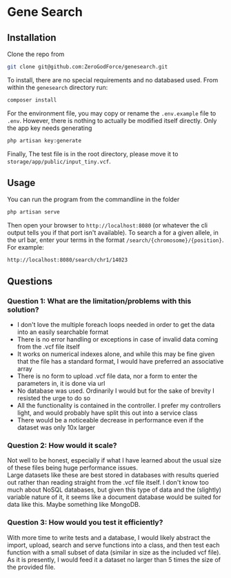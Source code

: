 # Gene Search

## Installation

Clone the repo from
```sh
git clone git@github.com:ZeroGodForce/genesearch.git
```

To install, there are no special requirements and no databased used. From within the `genesearch` directory run:

```sh
composer install
```

For the environment file, you may copy or rename the `.env.example` file to `.env`.  However, there is nothing to actually be modified itself directly.  Only the app key needs generating

```sh
php artisan key:generate
```

Finally, The test file is in the root directory, please move it to `storage/app/public/input_tiny.vcf`.


## Usage

You can run the program from the commandline in the folder

```sh
php artisan serve
```

Then open your browser to `http://localhost:8080` (or whatever the cli output tells you if that port isn't available).  To search a for a given allele, in the url bar, enter your terms in the format `/search/{chromosome}/{position}`.  For example: 
```
http://localhost:8080/search/chr1/14023
```

## Questions

### Question 1: What are the limitation/problems with this solution?
- I don't love the multiple foreach loops needed in order to get the data into an easily searchable format
- There is no error handling or exceptions in case of invalid data coming from the .vcf file itself
- It works on numerical indexes alone, and while this may be fine given that the file has a standard format, I would have preferred an associative array
- There is no form to upload .vcf file data, nor a form to enter the parameters in, it is done via url
- No database was used.  Ordinarily I would but for the sake of brevity I resisted the urge to do so
- All the functionality is contained in the controller.  I prefer my controllers light, and would probably have split this out into a service class
- There would be a noticeable decrease in performance even if the dataset was only 10x larger


### Question 2: How would it scale?
Not well to be honest, especially if what I have learned about the usual size of these files being huge performance issues.  
Large datasets like these are best stored in databases with results queried out rather than reading straight from the 
.vcf file itself.  I don't know too much about NoSQL databases, but given this type of data and the (slightly) variable nature of it, it seems 
like a document database would be suited for data like this.  Maybe something like MongoDB.


### Question 3: How would you test it efficiently?
With more time to write tests and a database, I would likely abstract the import, upload, search and serve functions into
a class, and then test each function with a small subset of data (similar in size as the included vcf file).  As it is presently, I would feed it a dataset no larger than 5 times the size of the provided file.

